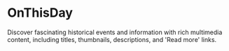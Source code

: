 # OnThisDay
Discover fascinating historical events and information with rich multimedia content, including titles, thumbnails, descriptions, and 'Read more' links.
